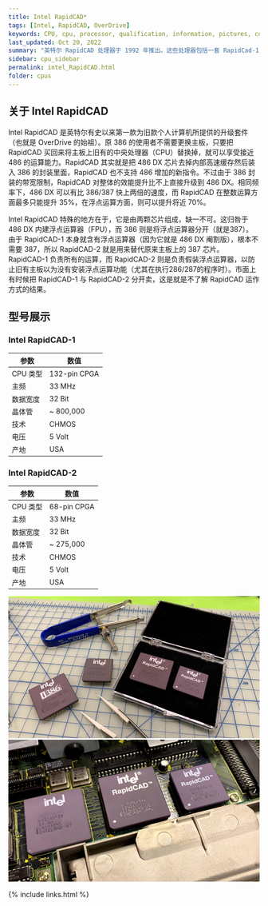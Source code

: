 ```yaml
---
title: Intel RapidCAD*
tags: [Intel, RapidCAD, OverDrive]
keywords: CPU, cpu, processor, qualification, information, pictures, core, frequency, chip packaging, packaging, cpu info, x86, collection, amd, cyrix, harris, ibm, idt, iit, intel, motorola, nec, sgs, sgs-thomson, siemens, ST, signetics, mhs, ti, texas instruments, ulsi, umc, weitek, zilog, 3002, 4004, 4040, 8008, 808x, 8085, 8088, 8086, 80188, 80186, 80286, 286, 80386, 386, i386, Am386, 386sx, 386dx, 486, i486, 586, 486sx, 486dx, overdrive, 487, pentium, 586, 5x86, 386dlc, 386slc, 486dx2, mmx, ppro, pentium-pro, pro, athlon, duron, z80, dirk oppelt, dirk, oppelt, engineering, sample, samples, RapidCAD
last_updated: Oct 20, 2022
summary: "英特尔 RapidCAD 处理器于 1992 年推出。这些处理器包括一套 RapidCad-1（在 386 插槽中）和 RapidCad-2（在协处理器插槽中），主要加速 CAD 和渲染领域的应用程序。"
sidebar: cpu_sidebar
permalink: intel_RapidCAD.html
folder: cpus
---
```


## 关于 Intel RapidCAD

Intel RapidCAD 是英特尔有史以来第一款为旧款个人计算机所提供的升级套件（也就是 OverDrive 的始祖）。原 386 的使用者不需要更换主板，只要把 RapidCAD 买回来将主板上旧有的中央处理器（CPU）替换掉，就可以享受接近 486 的运算能力。RapidCAD 其实就是把 486 DX 芯片去掉内部高速缓存然后装入 386 的封装里面，RapidCAD 也不支持 486 增加的新指令。不过由于 386 封装的带宽限制，RapidCAD 对整体的效能提升比不上直接升级到 486 DX。相同频率下，486 DX 可以有比 386/387 快上两倍的速度，而 RapidCAD 在整数运算方面最多只能提升 35%，在浮点运算方面，则可以提升将近 70%。

Intel RapidCAD 特殊的地方在于，它是由两颗芯片组成，缺一不可。这归咎于 486 DX 内建浮点运算器（FPU），而 386 则是将浮点运算器分开（就是387）。由于 RapidCAD-1 本身就含有浮点运算器（因为它就是 486 DX 阉割版），根本不需要 387，所以 RapidCAD-2 就是用来替代原来主板上的 387 芯片。RapidCAD-1 负责所有的运算，而 RapidCAD-2 则是负责假装浮点运算器，以防止旧有主板以为没有安装浮点运算功能（尤其在执行286/287的程序时）。市面上有时候把 RapidCAD-1 与 RapidCAD-2 分开卖，这是就是不了解 RapidCAD 运作方式的结果。

## 型号展示

### Intel RapidCAD-1

| 参数 | 数值 |
| ------ | ------ |
| CPU 类型 | 132-pin CPGA |
| 主频 | 33 MHz |
| 数据宽度 | 32 Bit |
| 晶体管 | ~ 800,000 |
| 技术 | CHMOS |
| 电压 | 5 Volt |
| 产地 | USA |

### Intel RapidCAD-2

| 参数 | 数值 |
| ------ | ------ |
| CPU 类型 | 68-pin CPGA |
| 主频 | 33 MHz |
| 数据宽度 | 32 Bit |
| 晶体管 | ~ 275,000 |
| 技术 | CHMOS |
| 电压 | 5 Volt |
| 产地 | USA |

![Intel RapidCAD](/images/cpus/Intel/Intel_RapidCAD-23.jpg)
![Intel RapidCAD](/images/cpus/Intel/Intel_RapidCAD-25.jpg)

{% include links.html %}
